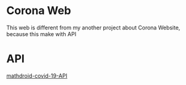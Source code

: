 # Corona Web
This web is different from my another project about Corona Website, because this make with API

# API
[mathdroid-covid-19-API](https://github.com/mathdroid/covid-19-api)
